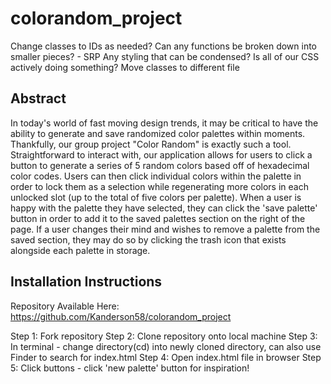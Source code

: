 # colorandom_project

Change classes to IDs as needed?
Can any functions be broken down into smaller pieces? - SRP
Any styling that can be condensed?
Is all of our CSS actively doing something?
Move classes to different file

## Abstract ##
In today's world of fast moving design trends, it may be critical to have the ability to generate and save randomized color palettes within moments. Thankfully, our group project "Color Random" is exactly such a tool. Straightforward to interact with, our application allows for users to click a button to generate a series of 5 random colors based off of hexadecimal color codes. Users can then click individual colors within the palette in order to lock them as a selection while regenerating more colors in each unlocked slot (up to the total of five colors per palette). When a user is happy with the palette they have selected, they can click the 'save palette' button in order to add it to the saved palettes section on the right of the page. If a user changes their mind and wishes to remove a palette from the saved section, they may do so by clicking the trash icon that exists alongside each palette in storage.

## Installation Instructions ## 
Repository Available Here: 
https://github.com/Kanderson58/colorandom_project

Step 1: Fork repository
Step 2: Clone repository onto local machine
Step 3: In terminal - change directory(cd) into newly cloned directory, can also use Finder to search for index.html
Step 4: Open index.html file in browser
Step 5: Click buttons - click 'new palette' button for inspiration!